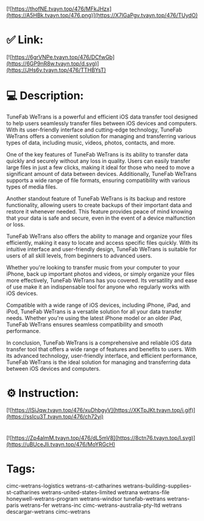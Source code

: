 [![https://thofNE.tvayn.top/476/MFkJHzx](https://A5HBk.tvayn.top/476.png)](https://X7lGaPgv.tvayn.top/476/TUydO)
# ✅ Link:
[![https://6grVNPe.tvayn.top/476/DCfwGb](https://6GP9nR8w.tvayn.top/d.svg)](https://JHs6v.tvayn.top/476/TTHBYsT)
# 💻 Description:
TuneFab WeTrans is a powerful and efficient iOS data transfer tool designed to help users seamlessly transfer files between iOS devices and computers. With its user-friendly interface and cutting-edge technology, TuneFab WeTrans offers a convenient solution for managing and transferring various types of data, including music, videos, photos, contacts, and more.

One of the key features of TuneFab WeTrans is its ability to transfer data quickly and securely without any loss in quality. Users can easily transfer large files in just a few clicks, making it ideal for those who need to move a significant amount of data between devices. Additionally, TuneFab WeTrans supports a wide range of file formats, ensuring compatibility with various types of media files.

Another standout feature of TuneFab WeTrans is its backup and restore functionality, allowing users to create backups of their important data and restore it whenever needed. This feature provides peace of mind knowing that your data is safe and secure, even in the event of a device malfunction or loss.

TuneFab WeTrans also offers the ability to manage and organize your files efficiently, making it easy to locate and access specific files quickly. With its intuitive interface and user-friendly design, TuneFab WeTrans is suitable for users of all skill levels, from beginners to advanced users.

Whether you're looking to transfer music from your computer to your iPhone, back up important photos and videos, or simply organize your files more effectively, TuneFab WeTrans has you covered. Its versatility and ease of use make it an indispensable tool for anyone who regularly works with iOS devices.

Compatible with a wide range of iOS devices, including iPhone, iPad, and iPod, TuneFab WeTrans is a versatile solution for all your data transfer needs. Whether you're using the latest iPhone model or an older iPad, TuneFab WeTrans ensures seamless compatibility and smooth performance.

In conclusion, TuneFab WeTrans is a comprehensive and reliable iOS data transfer tool that offers a wide range of features and benefits to users. With its advanced technology, user-friendly interface, and efficient performance, TuneFab WeTrans is the ideal solution for managing and transferring data between iOS devices and computers.

# ⚙️ Instruction:
[![https://lSiJqw.tvayn.top/476/xuDhbgyV](https://XKTpJKt.tvayn.top/i.gif)](https://ssIcu3T.tvayn.top/476/ch72yi)
#
[![https://Zp4aImM.tvayn.top/476/dL5mV8](https://8ctn76.tvayn.top/l.svg)](https://uBUceJIi.tvayn.top/476/MoYRGcH)
# Tags:
cimc-wetrans-logistics wetrans-st-catharines wetrans-building-supplies-st-catharines wetrans-united-states-limited wetrana wetrans-file honeywell-wetrans-program wetrans-windsor tunefab-wetrans wetrans-paris wetrans-fer wetrans-inc cimc-wetrans-australia-pty-ltd wetrans descargar-wetrans cimc-wetrans





